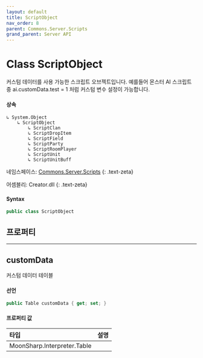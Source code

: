 ```yaml
---
layout: default
title: ScriptObject
nav_order: 8
parent: Commons.Server.Scripts
grand_parent: Server API
---
```


<!-- 아래에 문서 작성 -->

# Class ScriptObject 

<!-- new
{: .label .label-green } -->

커스텀 데이터를 사용 가능한 스크립트 오브젝트입니다. 예를들어 몬스터 AI 스크립트 중
ai.customData.test = 1 처럼 커스텀 변수 설정이 가능합니다.

#### 상속

```
↳ System.Object
    ↳ ScriptObject
        ↳ ScriptClan
        ↳ ScriptDropItem
        ↳ ScriptField
        ↳ ScriptParty
        ↳ ScriptRoomPlayer
        ↳ ScriptUnit
        ↳ ScriptUnitBuff
```

네임스페이스: [Commons.Server.Scripts](../)
{: .text-zeta}

어셈블리: Creator.dll
{: .text-zeta}

#### Syntax
```cs
public class ScriptObject
```

## 프로퍼티
---

## customData
커스텀 데이터 테이블

#### 선언
```cs
public Table customData { get; set; }
```

#### 프로퍼티 값

|타입|설명|
|:-|:-|
|MoonSharp.Interpreter.Table|